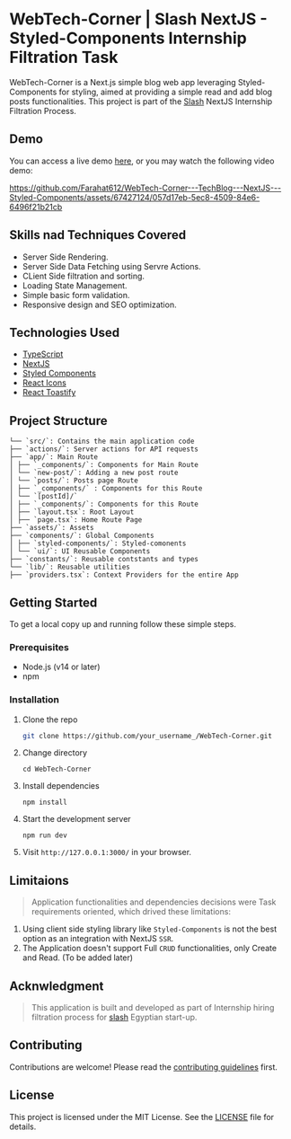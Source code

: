 # WebTech-Corner | Slash NextJS - Styled-Components Internship Filtration Task

WebTech-Corner is a Next.js simple blog web app leveraging Styled-Components for styling, aimed at providing a simple read and add blog posts functionalities. This project is part of the [Slash](https://slash-eg.com/) NextJS Internship Filtration Process.

## Demo

You can access a live demo [here](https://web-tech-corner.vercel.app/), or you may watch the following video demo:

https://github.com/Farahat612/WebTech-Corner---TechBlog---NextJS---Styled-Components/assets/67427124/057d17eb-5ec8-4509-84e6-6496f21b21cb


## Skills nad Techniques Covered

- Server Side Rendering.
- Server Side Data Fetching using Servre Actions.
- CLient Side filtration and sorting.
- Loading State Management.
- Simple basic form validation.
- Responsive design and SEO optimization.

## Technologies Used

- [TypeScript](https://www.typescriptlang.org/)
- [NextJS](https://nextjs.org/)
- [Styled Components](https://styled-components.com/)
- [React Icons](https://react-icons.github.io/react-icons/)
- [React Toastify](https://fkhadra.github.io/react-toastify/introduction/)

## Project Structure

```shell
└── `src/`: Contains the main application code
├── `actions/`: Server actions for API requests
├── `app/`: Main Route
│ ├── `_components/`: Components for Main Route
│ └── `new-post/`: Adding a new post route
│ └── `posts/`: Posts page Route
│ ├── `_components/` : Components for this Route
│ └── `[postId]/`
│ ├── `_components/`: Components for this Route
│ ├── `layout.tsx`: Root Layout
│ ├── `page.tsx`: Home Route Page
├── `assets/`: Assets
├── `components/`: Global Components
│ ├── `styled-components/`: Styled-comonents
│ └── `ui/`: UI Reusable Components
├── `constants/`: Reusable contstants and types
└── `lib/`: Reusable utilities
├── `providers.tsx`: Context Providers for the entire App
```

## Getting Started

To get a local copy up and running follow these simple steps.

### Prerequisites

- Node.js (v14 or later)
- npm

### Installation

1. Clone the repo

   ```sh
   git clone https://github.com/your_username_/WebTech-Corner.git
   ```

2. Change directory

   ```shell
   cd WebTech-Corner
   ```

3. Install dependencies

   ```shell
   npm install
   ```

4. Start the development server

   ```shell
   npm run dev
   ```

5. Visit `http://127.0.0.1:3000/` in your browser.

## Limitaions

> Application functionalities and dependencies decisions were Task requirements oriented, which drived these limitations:

1. Using client side styling library like `Styled-Components` is not the best option as an integration with NextJS `SSR`.
2. The Application doesn't support Full `CRUD` functionalities, only Create and Read. (To be added later)

## Acknwledgment

> This application is built and developed as part of Internship hiring filtration process for [slash](https://slash-eg.com/) Egyptian start-up.

## Contributing

Contributions are welcome! Please read the [contributing guidelines](CONTRIBUTING.md) first.

## License

This project is licensed under the MIT License. See the [LICENSE](LICENSE) file for details.
